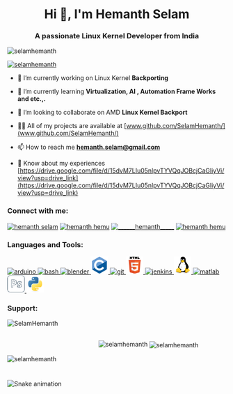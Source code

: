 <h1 align="center">Hi 👋, I'm Hemanth Selam</h1>
<h3 align="center">A passionate Linux Kernel Developer from India</h3>

<p align="left"> <img src="https://komarev.com/ghpvc/?username=selamhemanth&label=Profile%20views&color=0e75b6&style=flat" alt="selamhemanth" /> </p>

<p align="left"> <a href="https://github.com/ryo-ma/github-profile-trophy"><img src="https://github-profile-trophy.vercel.app/?username=selamhemanth" alt="selamhemanth" /></a> </p>

- 🔭 I’m currently working on Linux Kernel **Backporting**

- 🌱 I’m currently learning **Virtualization, AI , Automation Frame Works and etc.,.**

- 👯 I’m looking to collaborate on AMD **Linux Kernel Backport**

- 👨‍💻 All of my projects are available at [www.github.com/SelamHemanth/](www.github.com/SelamHemanth/)

- 📫 How to reach me **hemanth.selam@gmail.com**

- 📄 Know about my experiences [https://drive.google.com/file/d/15dvM7LIu05nlpvTYVQqJOBcjCaGliyVi/view?usp=drive_link](https://drive.google.com/file/d/15dvM7LIu05nlpvTYVQqJOBcjCaGliyVi/view?usp=drive_link)

<h3 align="left">Connect with me:</h3>
<p align="left">
<a href="https://linkedin.com/in/hemanth selam" target="blank"><img align="center" src="https://raw.githubusercontent.com/rahuldkjain/github-profile-readme-generator/master/src/images/icons/Social/linked-in-alt.svg" alt="hemanth selam" height="30" width="40" /></a>
<a href="https://fb.com/hemanth hemu" target="blank"><img align="center" src="https://raw.githubusercontent.com/rahuldkjain/github-profile-readme-generator/master/src/images/icons/Social/facebook.svg" alt="hemanth hemu" height="30" width="40" /></a>
<a href="https://instagram.com/______hemanth_____" target="blank"><img align="center" src="https://raw.githubusercontent.com/rahuldkjain/github-profile-readme-generator/master/src/images/icons/Social/instagram.svg" alt="______hemanth_____" height="30" width="40" /></a>
<a href="https://www.youtube.com/c/hemanth hemu" target="blank"><img align="center" src="https://raw.githubusercontent.com/rahuldkjain/github-profile-readme-generator/master/src/images/icons/Social/youtube.svg" alt="hemanth hemu" height="30" width="40" /></a>
</p>

<h3 align="left">Languages and Tools:</h3>
<p align="left"> <a href="https://www.arduino.cc/" target="_blank" rel="noreferrer"> <img src="https://cdn.worldvectorlogo.com/logos/arduino-1.svg" alt="arduino" width="40" height="40"/> </a> <a href="https://www.gnu.org/software/bash/" target="_blank" rel="noreferrer"> <img src="https://www.vectorlogo.zone/logos/gnu_bash/gnu_bash-icon.svg" alt="bash" width="40" height="40"/> </a> <a href="https://www.blender.org/" target="_blank" rel="noreferrer"> <img src="https://download.blender.org/branding/community/blender_community_badge_white.svg" alt="blender" width="40" height="40"/> </a> <a href="https://www.cprogramming.com/" target="_blank" rel="noreferrer"> <img src="https://raw.githubusercontent.com/devicons/devicon/master/icons/c/c-original.svg" alt="c" width="40" height="40"/> </a> <a href="https://git-scm.com/" target="_blank" rel="noreferrer"> <img src="https://www.vectorlogo.zone/logos/git-scm/git-scm-icon.svg" alt="git" width="40" height="40"/> </a> <a href="https://www.w3.org/html/" target="_blank" rel="noreferrer"> <img src="https://raw.githubusercontent.com/devicons/devicon/master/icons/html5/html5-original-wordmark.svg" alt="html5" width="40" height="40"/> </a> <a href="https://www.jenkins.io" target="_blank" rel="noreferrer"> <img src="https://www.vectorlogo.zone/logos/jenkins/jenkins-icon.svg" alt="jenkins" width="40" height="40"/> </a> <a href="https://www.linux.org/" target="_blank" rel="noreferrer"> <img src="https://raw.githubusercontent.com/devicons/devicon/master/icons/linux/linux-original.svg" alt="linux" width="40" height="40"/> </a> <a href="https://www.mathworks.com/" target="_blank" rel="noreferrer"> <img src="https://upload.wikimedia.org/wikipedia/commons/2/21/Matlab_Logo.png" alt="matlab" width="40" height="40"/> </a> <a href="https://www.photoshop.com/en" target="_blank" rel="noreferrer"> <img src="https://raw.githubusercontent.com/devicons/devicon/master/icons/photoshop/photoshop-line.svg" alt="photoshop" width="40" height="40"/> </a> <a href="https://www.python.org" target="_blank" rel="noreferrer"> <img src="https://raw.githubusercontent.com/devicons/devicon/master/icons/python/python-original.svg" alt="python" width="40" height="40"/> </a> </p>

<h3 align="left">Support:</h3>
<p><a href="https://ko-fi.com/SelamHemanth"> <img align="left" src="https://cdn.ko-fi.com/cdn/kofi3.png?v=3" height="50" width="210" alt="SelamHemanth" /></a></p><br><br>

<p><img align="left" src="https://github-readme-stats.vercel.app/api/top-langs?username=selamhemanth&show_icons=true&locale=en&layout=compact" alt="selamhemanth" /></p>

<p>&nbsp;<img align="center" src="https://github-readme-stats.vercel.app/api?username=selamhemanth&show_icons=true&locale=en" alt="selamhemanth" /></p>

<p><img align="center" src="https://github-readme-streak-stats.herokuapp.com/?user=selamhemanth&" alt="selamhemanth" /></p>

###

<br clear="both">

<img src="https://raw.githubusercontent.com/maurodesouza/maurodesouza/output/snake.svg" alt="Snake animation" />

###
